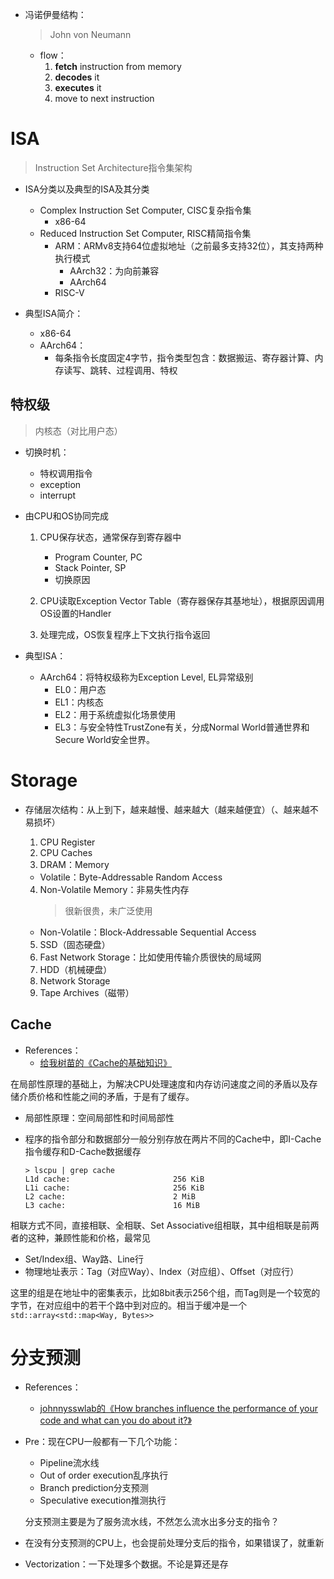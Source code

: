 + 冯诺伊曼结构：
	>John von Neumann

	+ flow：
		1. **fetch** instruction from memory
		2. **decodes** it
		3. **executes** it
		4. move to next instruction

# ISA
>Instruction Set Architecture指令集架构

+ ISA分类以及典型的ISA及其分类
	+ Complex Instruction Set Computer, CISC复杂指令集
		+ x86-64
	+ Reduced Instruction Set Computer, RISC精简指令集
		+ ARM：ARMv8支持64位虚拟地址（之前最多支持32位），其支持两种执行模式
			+ AArch32：为向前兼容
			+ AArch64
		+ RISC-V

+ 典型ISA简介：
	+ x86-64
	+ AArch64：
		+ 每条指令长度固定4字节，指令类型包含：数据搬运、寄存器计算、内存读写、跳转、过程调用、特权

## 特权级
>内核态（对比用户态）

+ 切换时机：
	+ 特权调用指令
	+ exception
	+ interrupt

+ 由CPU和OS协同完成
	1. CPU保存状态，通常保存到寄存器中
		+ Program Counter, PC
		+ Stack Pointer, SP
		+ 切换原因

	2. CPU读取Exception Vector Table（寄存器保存其基地址），根据原因调用OS设置的Handler
	3. 处理完成，OS恢复程序上下文执行指令返回

+ 典型ISA：
	+ AArch64：将特权级称为Exception Level, EL异常级别
		+ EL0：用户态
		+ EL1：内核态
		+ EL2：用于系统虚拟化场景使用
		+ EL3：与安全特性TrustZone有关，分成Normal World普通世界和Secure World安全世界。

# Storage

+ 存储层次结构：从上到下，越来越慢、越来越大（越来越便宜）（、越来越不易损坏）
	1. CPU Register
	2. CPU Caches
	3. DRAM：Memory

	+ Volatile：Byte-Addressable Random Access

	4. Non-Volatile Memory：非易失性内存
		>很新很贵，未广泛使用

	+ Non-Volatile：Block-Addressable Sequential Access

	5. SSD（固态硬盘）
	6. Fast Network Storage：比如使用传输介质很快的局域网
	7. HDD（机械硬盘）
	8. Network Storage
	9. Tape Archives（磁带）

## Cache

+ References：
	+ [给我树苗的《Cache的基础知识》](https://zhuanlan.zhihu.com/p/632189718)

在局部性原理的基础上，为解决CPU处理速度和内存访问速度之间的矛盾以及存储介质价格和性能之间的矛盾，于是有了缓存。

+ 局部性原理：空间局部性和时间局部性

+ 程序的指令部分和数据部分一般分别存放在两片不同的Cache中，即I-Cache指令缓存和D-Cache数据缓存
	```
	> lscpu | grep cache 
	L1d cache:                       256 KiB
	L1i cache:                       256 KiB
	L2 cache:                        2 MiB
	L3 cache:                        16 MiB
	```

相联方式不同，直接相联、全相联、Set Associative组相联，其中组相联是前两者的这种，兼顾性能和价格，最常见

+ Set/Index组、Way路、Line行
+ 物理地址表示：Tag（对应Way）、Index（对应组）、Offset（对应行）

这里的组是在地址中的密集表示，比如8bit表示256个组，而Tag则是一个较宽的字节，在对应组中的若干个路中到对应的。相当于缓冲是一个`std::array<std::map<Way, Bytes>>`


# 分支预测

+ References：
	+ [johnnysswlab的《How branches influence the performance of your code and what can you do about it?》](https://johnnysswlab.com/how-branches-influence-the-performance-of-your-code-and-what-can-you-do-about-it/)

+ Pre：现在CPU一般都有一下几个功能：
	+ Pipeline流水线
	+ Out of order execution乱序执行
	+ Branch prediction分支预测
	+ Speculative execution推测执行

	分支预测主要是为了服务流水线，不然怎么流水出多分支的指令？

+ 在没有分支预测的CPU上，也会提前处理分支后的指令，如果错误了，就重新

+ Vectorization：一下处理多个数据。不论是算还是存
